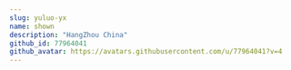 ```yaml
---
slug: yuluo-yx
name: shown
description: "HangZhou China"
github_id: 77964041
github_avatar: https://avatars.githubusercontent.com/u/77964041?v=4
---
```


